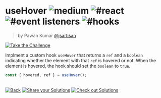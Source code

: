 <!--info-header-start--><h1>useHover <img src="https://img.shields.io/badge/-medium-d9901a" alt="medium"/> <img src="https://img.shields.io/badge/-%23react-999" alt="#react"/> <img src="https://img.shields.io/badge/-%23event%20listeners-999" alt="#event listeners"/> <img src="https://img.shields.io/badge/-%23hooks-999" alt="#hooks"/></h1><blockquote><p>by Pawan Kumar <a href="https://github.com/jsartisan" target="_blank">@jsartisan</a></p></blockquote><p><a href="https://frontend-challenges.com/0003-medium-use-hover" target="_blank"><img src="https://img.shields.io/badge/-Take%20the%20Challenge-0d99ff?logo=javascript&logoColor=white" alt="Take the Challenge"/></a> </p><!--info-header-end-->

Implment a custom hook `useHover` that returns a `ref` and a `boolean` indicating whether the element with that `ref` is hovered or not. When the element is hovered, the hook should set the `boolean` to `true`.

```js
const { hovered, ref } = useHover();
```

<!--info-footer-start--><br><a href="../../README.md" target="_blank"><img src="https://img.shields.io/badge/-Back-grey" alt="Back"/></a> <a href="https://github.com/jsartisan/frontend-challenges/issues/new?labels=answer,3,undefined&title=3%20-%20useHover&body=" target="_blank"><img src="https://img.shields.io/badge/-Share%20your%20Solutions-teal" alt="Share your Solutions"/></a> <a href="https://github.com/jsartisan/frontend-challenges/issues?q=label%3A3+label%3Aanswer+sort%3Areactions-%2B1-desc" target="_blank"><img src="https://img.shields.io/badge/-Check%20out%20Solutions-de5a77?logo=awesome-lists&logoColor=white" alt="Check out Solutions"/></a> <!--info-footer-end-->
